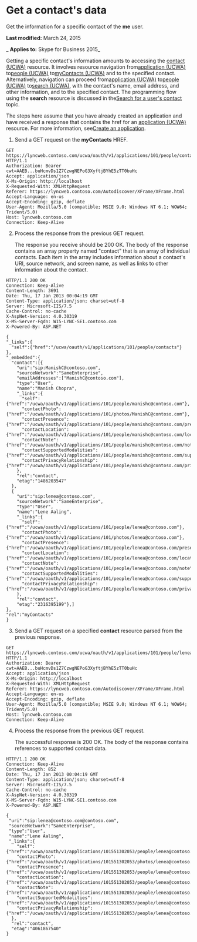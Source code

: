 
# Get a contact's data
Get the information for a specific contact of the  **me** user.

 **Last modified:** March 24, 2015

 _ **Applies to:** Skype for Business 2015_

Getting a specific contact's information amounts to accessing the [contact (UCWA)](contact_ref.md) resource. It involves resource navigation from[application (UCWA)](application_ref.md) to[people (UCWA)](people_ref.md) to[myContacts (UCWA)](myContacts_ref.md) and to the specified contact. Alternatively, navigation can proceed from[application (UCWA)](application_ref.md) to[people (UCWA)](people_ref.md) to[search (UCWA)](search_ref.md), with the contact's name, email address, and other information, and to the specified contact. The programming flow using the  **search** resource is discussed in the[Search for a user's contact](SearchForUsersContact.md) topic.

The steps here assume that you have already created an application and have received a response that contains the href for an [application (UCWA)](application_ref.md) resource. For more information, see[Create an application](CreateAnApplication.md).

1. Send a GET request on the  **myContacts** HREF.
    
  ```
  GET https://lyncweb.contoso.com/ucwa/oauth/v1/applications/101/people/contacts HTTP/1.1
Authorization: Bearer cwt=AAEB...buHcmvDs1Z7CzwgNEPoG3XyftjBYhE5zTT0buHc
Accept: application/json
X-Ms-Origin: http://localhost
X-Requested-With: XMLHttpRequest
Referer: https://lyncweb.contoso.com/Autodiscover/XFrame/XFrame.html
Accept-Language: en-us
Accept-Encoding: gzip, deflate
User-Agent: Mozilla/5.0 (compatible; MSIE 9.0; Windows NT 6.1; WOW64; Trident/5.0)
Host: lyncweb.contoso.com
Connection: Keep-Alive

  ```

2. Process the response from the previous GET request.
    
    The response you receive should be 200 OK. The body of the response contains an array property named "contact" that is an array of individual contacts. Each item in the array includes information about a contact's URI, source network, and screen name, as well as links to other information about the contact.
    


  ```
  HTTP/1.1 200 OK
Connection: Keep-Alive
Content-Length: 3691
Date: Thu, 17 Jan 2013 00:04:19 GMT
Content-Type: application/json; charset=utf-8
Server: Microsoft-IIS/7.5
Cache-Control: no-cache
X-AspNet-Version: 4.0.30319
X-MS-Server-Fqdn: W15-LYNC-SE1.contoso.com
X-Powered-By: ASP.NET

{
  "_links":{
    "self":{"href":"/ucwa/oauth/v1/applications/101/people/contacts"}
  },
  "_embedded":{
    "contact":[{
      "uri":"sip:ManishC@contoso.com",
      "sourceNetwork":"SameEnterprise",
      "emailAddresses":["ManishC@contoso.com"],
      "type":"User",
      "name":"Manish Chopra",
      "_links":{
        "self":{"href":"/ucwa/oauth/v1/applications/101/people/manishc@contoso.com"},
        "contactPhoto":{"href":"/ucwa/oauth/v1/applications/101/photos/ManishC@contoso.com"},
        "contactPresence":{"href":"/ucwa/oauth/v1/applications/101/people/manishc@contoso.com/presence"},
        "contactLocation":{"href":"/ucwa/oauth/v1/applications/101/people/manishc@contoso.com/location"},
        "contactNote":{"href":"/ucwa/oauth/v1/applications/101/people/manishc@contoso.com/note"},
        "contactSupportedModalities":{"href":"/ucwa/oauth/v1/applications/101/people/manishc@contoso.com/supportedMedia"},
        "contactPrivacyRelationship":{"href":"/ucwa/oauth/v1/applications/101/people/manishc@contoso.com/privacyRelationship"}
      },
      "rel":"contact",
      "etag":"1486203547"
    },
    {
      "uri":"sip:lenea@contoso.com",
      "sourceNetwork":"SameEnterprise",
      "type":"User",
      "name":"Lene Aaling",
      "_links":{
        "self":{"href":"/ucwa/oauth/v1/applications/101/people/lenea@contoso.com"},
        "contactPhoto":{"href":"/ucwa/oauth/v1/applications/101/photos/lenea@contoso.com"},
        "contactPresence":{"href":"/ucwa/oauth/v1/applications/101/people/lenea@contoso.com/presence"},
        "contactLocation":{"href":"/ucwa/oauth/v1/applications/101/people/lenea@contoso.com/location"},
        "contactNote":{"href":"/ucwa/oauth/v1/applications/101/people/lenea@contoso.com/note"},
        "contactSupportedModalities":{"href":"/ucwa/oauth/v1/applications/101/people/lenea@contoso.com/supportedMedia"},
        "contactPrivacyRelationship":{"href":"/ucwa/oauth/v1/applications/101/people/lenea@contoso.com/privacyRelationship"}
      },
      "rel":"contact",
      "etag":"2316395199"},]
  },
  "rel":"myContacts"
}

  ```

3. Send a GET request on a specified  **contact** resource parsed from the previous response.
    
  ```
  GET https://lyncweb.contoso.com/ucwa/oauth/v1/applications/101/people/lenea@contoso.com@contoso.com HTTP/1.1
Authorization: Bearer cwt=AAEB...buHcmvDs1Z7CzwgNEPoG3XyftjBYhE5zTT0buHc
Accept: application/json
X-Ms-Origin: http://localhost
X-Requested-With: XMLHttpRequest
Referer: https://lyncweb.contoso.com/Autodiscover/XFrame/XFrame.html
Accept-Language: en-us
Accept-Encoding: gzip, deflate
User-Agent: Mozilla/5.0 (compatible; MSIE 9.0; Windows NT 6.1; WOW64; Trident/5.0)
Host: lyncweb.contoso.com
Connection: Keep-Alive

  ```

4. Process the response from the previous GET request.
    
    The successful response is 200 OK. The body of the response contains references to supported contact data.
    


  ```
  HTTP/1.1 200 OK
Connection: Keep-Alive
Content-Length: 852
Date: Thu, 17 Jan 2013 00:04:19 GMT
Content-Type: application/json; charset=utf-8
Server: Microsoft-IIS/7.5
Cache-Control: no-cache
X-AspNet-Version: 4.0.30319
X-MS-Server-Fqdn: W15-LYNC-SE1.contoso.com
X-Powered-By: ASP.NET

{
   "uri":"sip:lenea@contoso.com@contoso.com",
   "sourceNetwork":"SameEnterprise",
   "type":"User",
   "name":"Lene Aaling",
   "_links":{
      "self":{"href":"/ucwa/oauth/v1/applications/101551302053/people/lenea@contoso.com"},
      "contactPhoto":{"href":"/ucwa/oauth/v1/applications/101551302053/photos/lenea@contoso.com"},
      "contactPresence":{"href":"/ucwa/oauth/v1/applications/101551302053/people/lenea@contoso.com/presence"},
      "contactLocation":{"href":"/ucwa/oauth/v1/applications/101551302053/people/lenea@contoso.com@/location"},
      "contactNote":{"href":"/ucwa/oauth/v1/applications/101551302053/people/lenea@contoso.com@/note"},
      "contactSupportedModalities":{"href":"/ucwa/oauth/v1/applications/101551302053/people/lenea@contoso.com@contoso.com/supportedMedia"},
      "contactPrivacyRelationship":{"href":"/ucwa/oauth/v1/applications/101551302053/people/lenea@contoso.com@contoso.com/privacyRelationship"}
    },
    "rel":"contact",
    "etag":"4061867540"
}

  ```

